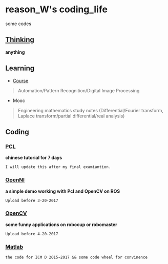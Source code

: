 # reason_W's coding_life
some codes
## [Thinking](https://github.com/reasonW/reason_W_life/tree/master/Thinking) 

**anything**

## Learning
- [Course](https://github.com/reasonW/reason_W_life.io/tree/master/Course)
> Automation/Pattern Recognition/Digital Image Processing

- Mooc
> Engineering mathematics study notes (Differential/Fourier transform, Laplace transform/partial differential/real analysis)

## Coding

### [PCL](http://pointclouds.org/) 
**chinese tutorial for 7 days** 

```
I will update this after my final examiantion.
```

### [OpenNI](http://openni.ru/) 
**a simple demo working with Pcl and OpenCV on ROS**

```
Upload before 3-20-2017
```

### [OpenCV](https://github.com/reasonW/reason_W_life/tree/master/OpenCV)
**some funny applications on robocup or robomaster**

```
Upload before 4-20-2017
```

### [Matlab](https://github.com/reasonW/reason_W_life/tree/master/Matlab)

```
the code for ICM D 2015~2017 && some code wheel for convinence
```

